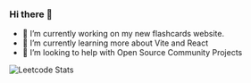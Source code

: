 ### Hi there 👋

<!--
**TheLlamainator/TheLlamainator** is a ✨ _special_ ✨ repository because its `README.md` (this file) appears on your GitHub profile.

Here are some ideas to get you started:

- 🔭 I’m currently working on my new flashcards website.
- 🌱 I’m currently learning more about Vite and React
- 🤔 I’m looking to help with Open Source Community Projects
-->
- 🔭 I’m currently working on my new flashcards website.
- 🌱 I’m currently learning more about Vite and React
- 🤔 I’m looking to help with Open Source Community Projects

![Leetcode Stats](https://leetcard.jacoblin.cool/TheLlamainator?theme=unicorn&font=Mina)
